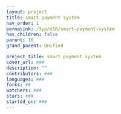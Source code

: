```yaml
---
layout: project
title: smart payment system
nav_order: 1
permalink: /3yp/e16/smart-payment-system
has_children: false
parent: 16
grand_parent: Unified

project_title: smart payment system
cover_url: ###
description: ""
contributors: ###
languages: ###
forks: ##
watchers: ###
stars: ###
started_on: ###
---
```

    